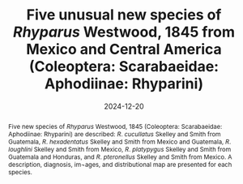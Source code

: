 ---
title: 'Five unusual new species of <i>Rhyparus</i> Westwood, 1845 from Mexico and Central America (Coleoptera: Scarabaeidae: Aphodiinae: Rhyparini)'
date: '2024-12-20'
doi: ''
journal: Insecta Mundi
issue: '1091'
pagination: '1–19'
zoobank: 'urn:lsid:zoobank.org:pub:D5B7D848-4BC0-4719-A8EA-086DD57232B6'

authors:
  - first_name: 'Paul E.'
    last_name: 'Skelley'
    affiliation: 'Florida State Collection of Arthropods, Florida Department of Agriculture and Consumer Services, P. O. Box 147100, Gainesville, FL 32614–7100 USA'
    email: 'Paul.Skelley@FDACS.gov'
    orcid: 'https://orcid.org/0000-0003-2687-6740'

  - first_name: 'Andrew B.T.'
    last_name: 'Smith'
    affiliation: 'Canadian Museum of Nature, 1740 Chemin Pink, Gatineau, Quebec, J9J 3N7, Canada'
    email: 'asmith@nature.ca'
    orcid: 'https://orcid.org/0000-0002-8059-5133'

download: ''

supplementary: ''

keywords:
  - Precinctive
  - leaf litter
  - Neotropical realm
  
categories:
  - Coleoptera
  - Scarabaeidae
  - Aphodiinae
  
references:
  - authors: Cartwright OL, Woodruff RE.
    year: 1969
    title: 'Ten <i>Rhyparus </i>from the Western Hemisphere (Coleoptera: Scarabaeidae: Aphodiinae). Smithonian Contributions to Zoology 21'
    pages: 1–20
    doi: 
    url: 
    access: 

  - authors: Gunter NL, Weir TA, Ślipiński A, Bocak L, Cameron SL.
    year: 2016
    title: 'If dung beetles (Scarabaeidae: Scarabaeinae) arose in association with dinosaurs, did they also suffer a mass co-extinction at the K-Pg Boundary? PLoS One 11(5)'
    pages: 1–47
    doi: 
    url: 
    access: 

  - authors: Howden HF.
    year: 2003
    title: 'Two new genera of New World Rhyparini (Coleoptera: Scarabaeidae: Aphodiinae). Sociobiology 42'
    pages: 391–402
    doi: 
    url: 
    access: 

  - authors: Krikken J, Huijbregts J.
    year: 1987
    title: 'Southeast Asian <i>Termitodius</i>: a taxonomic review, with description of four new species (Coleoptera: Aphodiidae). Zoologische Mededelingen 61(7)'
    pages: 97–111
    doi: 
    url: 
    access: 

  - authors: Mencl L, Rakovič M.
    year: 2013
    title: 'A treatise on a group of seven species of the genus <i>Rhyparus </i>Westwood, 1845 (Coleoptera: Aphodiidae: Rhyparinae: Rhyparini) from the Western Hemisphere. Studies and Reports, Technical Series 9'
    pages: 141–156
    doi: 
    url: 
    access: 

  - authors: Minkina Ł.
    year: 2020
    title: 'Two new species of <i>Leptorhyparus </i>Howden, 2003 from South America. Folia Heyrovskyana Series A 28(2)'
    pages: 34–39
    doi: 
    url: 
    access: 

  - authors: Anichtchenko A, Vasiljeva A, Skelley PE.
    year: 2022
    title: 'Four new species of the genus <i>Rhyparus </i>Westwood, 1845 (Coleoptera: Scarabaeidae: Aphodiinae) with modified pygidium and last abdominal ventrite in females<i>. </i>Baltic Journal of Coleopterology 22'
    pages: 81–101
    doi: 
    url: 
    access: 

  - authors: Minkina Ł, Jákl S.
    year: 2024
    title: 'Seven new <i>Rhyparus </i>Westwood, 1845 (Coleoptera: Scarabaeidae: Aphodiinae) species. Studies and Reports, Taxonomical Series 20'
    pages: 131–152
    doi: 
    url: 
    access: 

  - authors: Minkina Ł, Jákl S, Bezděk A.
    year: 2023
    title: 'A new <i>Rhyparus </i>Westwood, 1845 (Coleoptera: Scarabaeidae: Aphodiinae) species with modified pygidium and last abdominal ventrite in females. Faunitaxys 11(66)'
    pages: 1–5
    doi: 
    url: 
    access: 

  - authors: Minkina Ł., Skelley PE, Jákl S, Král D, Li X-F.
    year: 2024
    title: 'Review of the genus <i>Rhyparus</i> Westwood, 1845 (Coleoptera: Scarabaeidae: Aphodiinae) in the Solomon Islands with description of two new species. Zootaxa [in press]'
    pages:
    doi: 
    url: 
    access:

  - authors: Mora-Aguilar EF, Delgado L.
    year: 2019
    title: 'A new Mexican species of <i>Rhyparus </i>Westwood (Coleoptera: Scarabaeidae: Aphodiinae), with new records and a key to Mexican and Guatemalan species. Zootaxa 4609'
    pages: 196–200
    doi: https://doi.org/10.11646/zootaxa.4609.1.13.
    url: 
    access: 

  - authors: Skelley PE.
    year: 2021a
    title: 'A new species of <i>Leptorhyparus </i>Howden, 2003 (Coleoptera: Scarabaeidae: Aphodiinae: Rhyparini) in amber from the Dominican Republic, with comments on extant species. Insecta Mundi 892'
    pages: 1–7
    doi: 
    url: 
    access: 

  - authors: Skelley PE.
    year: 2021b
    title: 'New genus of Rhyparini (Coleoptera: Scarabaeidae: Aphodiinae) in amber from the Dominican Republic. Insecta Mundi 896'
    pages: 1–5
    doi: 
    url: 
    access: 

  - authors: Skelley PE, Clavijo-Bustos J, Keller O.
    year: 2022a
    title: 'Extinct or extant? A new species of <i>Termitodius </i>Wasmann, 1895, (Coleoptera: Scarabaeidae: Aphodiinae: Rhyparini) with a short review of the genus. Insecta Mundi 915'
    pages: 1–14
    doi: 
    url: 
    access: 

  - authors: Skelley PE, Smith ABT, Mora-Aguilar EF.
    year: 2022b
    title: 'A review of the flightless genus <i>Nanotermitodius </i>Howden, 2003 (Coleoptera: Scarabaeidae: Aphodiinae: Rhyparini). Zootaxa 5200'
    pages: 355–364
    doi: https://doi.org/10.11646/zootaxa.5200.4.4.
    url: 
    access: 

  - authors: Tong Y, Lu Y, Tian Z, Yang X, Bai M.
    year: 2024
    title: 'Evolutionary radiation strategy revealed in the Scarabaeidae with evidence of continuous spatiotemporal morphology and phylogenesis. Communications Biology 7(690)'
    pages: 1–9
    doi: https://doi.org/10.1038/s42003-024-06250-1.
    url: 
    access: 

abstract: 'Five new species of <i>Rhyparus </i>Westwood, 1845 (Coleoptera: Scarabaeidae: Aphodiinae: Rhyparini) are described: <I>R</I>. <i>cucullatus </i>Skelley and Smith from Guatemala, <I>R</I>. <i>hexadentatus </i>Skelley and Smith from Mexico and Guatemala, <I>R</I>. <i>loughlini </i>Skelley and Smith from Mexico, <I>R</I>. <i>platypygus </i>Skelley and Smith from Guatemala and Honduras, and <I>R</I>. <i>pteronellus </i>Skelley and Smith from Mexico. A description, diagnosis, im¬ages, and distributional map are presented for each species.'

---